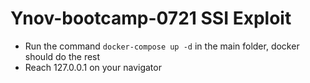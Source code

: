 # Ynov-bootcamp-0721 SSI Exploit

* Run the command `docker-compose up -d` in the main folder, docker should do the rest
* Reach 127.0.0.1 on your navigator
